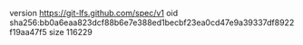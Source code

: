 version https://git-lfs.github.com/spec/v1
oid sha256:bb0a6eaa823dcf88b6e7e388ed1becbf23ea0cd47e9a39337df8922f19aa47f5
size 116229
